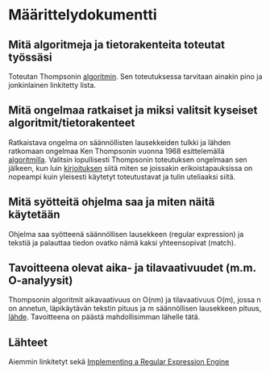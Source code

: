 # Määrittelydokumentti

## Mitä algoritmeja ja tietorakenteita toteutat työssäsi

Toteutan Thompsonin [algoritmin](https://en.wikipedia.org/wiki/Thompson%27s_construction). Sen toteutuksessa tarvitaan ainakin pino ja jonkinlainen linkitetty lista.

## Mitä ongelmaa ratkaiset ja miksi valitsit kyseiset algoritmit/tietorakenteet

Ratkaistava ongelma on säännöllisten lausekkeiden tulkki ja lähden ratkomaan ongelmaa Ken Thompsonin vuonna 1968 esittelemällä [algoritmilla](https://en.wikipedia.org/wiki/Thompson%27s_construction). Valitsin lopullisesti Thompsonin toteutuksen ongelmaan sen jälkeen, kun luin [kirjoituksen](https://swtch.com/~rsc/regexp/regexp1.html) siitä miten se joissakin erikoistapauksissa on nopeampi kuin yleisesti käytetyt toteutustavat ja tulin uteliaaksi siitä.

## Mitä syötteitä ohjelma saa ja miten näitä käytetään

Ohjelma saa syötteenä säännöllisen lausekkeen (regular expression) ja tekstiä ja palauttaa tiedon ovatko nämä kaksi yhteensopivat (match).

## Tavoitteena olevat aika- ja tilavaativuudet (m.m. O-analyysit)

Thompsonin algoritmit aikavaativuus on O(nm) ja tilavaativuus O(m), jossa n on annetun, läpikäytävän tekstin pituus ja m säännöllisen lausekkeen pituus, [lähde](https://arxiv.org/pdf/cs/0606116.pdf). Tavoitteena on päästä mahdollisimman lähelle tätä.

## Lähteet

Aiemmin linkitetyt sekä
[Implementing a Regular Expression Engine](https://deniskyashif.com/implementing-a-regular-expression-engine/)
